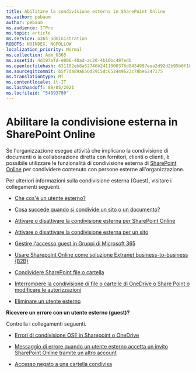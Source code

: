 ```yaml
---
title: Abilitare la condivisione esterna in SharePoint Online
ms.author: pebaum
author: pebaum
ms.audience: ITPro
ms.topic: article
ms.service: o365-administration
ROBOTS: NOINDEX, NOFOLLOW
localization_priority: Normal
ms.collection: Adm_O365
ms.assetid: 4d197afd-e806-40ad-ac20-4b10bc497edb
ms.openlocfilehash: 631102eb8a52746b2411000376d8434997eea2d92d2b95b0f102acf2a75f9d2d
ms.sourcegitcommit: b5f7da89a650d2915dc652449623c78be6247175
ms.translationtype: MT
ms.contentlocale: it-IT
ms.lasthandoff: 08/05/2021
ms.locfileid: "54093780"
---
```

# <a name="enable-external-sharing-in-sharepoint-online"></a>Abilitare la condivisione esterna in SharePoint Online

Se l'organizzazione esegue attività che implicano la condivisione di documenti o la collaborazione diretta con fornitori, clienti o clienti, è possibile utilizzare le funzionalità di condivisione esterna di [SharePoint Online](https://docs.microsoft.com/sharepoint/external-sharing-overview) per condividere contenuto con persone esterne all'organizzazione.

Per ulteriori informazioni sulla condivisione esterna (Guest), visitare i collegamenti seguenti.

- [Che cos'è un utente esterno?](https://docs.microsoft.com/sharepoint/external-sharing-overview#what-is-an-external-user)

- [Cosa succede quando si condivide un sito o un documento?](https://docs.microsoft.com/sharepoint/external-sharing-overview#what-happens-when-i-share-a-site-or-document)

- [Attivare o disattivare la condivisione esterna per SharePoint Online](https://docs.microsoft.com/sharepoint/turn-external-sharing-on-or-off)

- [Attivare o disattivare la condivisione esterna per un sito](https://docs.microsoft.com/sharepoint/change-external-sharing-site)

- [Gestire l'accesso guest in Gruppi di Microsoft 365](https://docs.microsoft.com/microsoft-365/admin/create-groups/manage-guest-access-in-groups)

- [Usare Sharepoint Online come soluzione Extranet business-to-business (B2B)](https://docs.microsoft.com/sharepoint/create-b2b-extranet)

- [Condividere SharePoint file o cartella](https://support.office.com/article/share-sharepoint-files-or-folders-1fe37332-0f9a-4719-970e-d2578da4941c)

- [Interrompere la condivisione di file o cartelle di OneDrive o Share Point o modificare le autorizzazioni](https://support.office.com/article/stop-sharing-onedrive-or-sharepoint-files-or-folders-or-change-permissions-0a36470f-d7fe-40a0-bd74-0ac6c1e13323)

- [Eliminare un utente esterno](https://docs.microsoft.com/sharepoint/remove-users#delete-a-guest-from-the-microsoft-365-admin-center)

**Ricevere un errore con un utente esterno (guest)?**

Controlla i collegamenti seguenti. 

- [Errori di condivisione OSE in Sharepoint o OneDrive](https://docs.microsoft.com/sharepoint/sharepoint-onedrive-error-message)

- [Messaggio di errore quando un utente esterno accetta un invito SharePoint Online tramite un altro account](https://docs.microsoft.com/sharepoint/support/sharing-and-permissions/error-when-external-user-accepts-an-invitation-by-using-another-account)

- [Accesso negato a una cartella condivisa](https://docs.microsoft.com/sharepoint/support/sharing-and-permissions/cannot-access-shared-folder)
